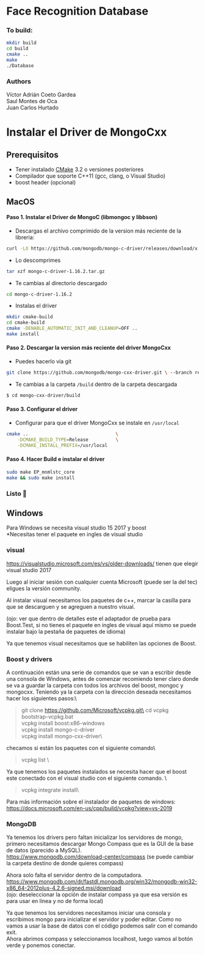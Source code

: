 # Face Recognition Database
### To build:
```sh
mkdir build
cd build
cmake ..
make
./Database
```
### Authors
Víctor Adrián Coeto Gardea \
Saul Montes de Oca\
Juan Carlos Hurtado
# Instalar el Driver de MongoCxx
## Prerequisitos
- Tener instalado 
[CMake](https://cmake.org/) 3.2 o versiones posteriores
- Compilador que soporte C++11 (gcc, clang, o Visual Studio)
- boost header (opcional)
## MacOS
#### Paso 1. Instalar el Driver de MongoC (libmongoc y libbson)
- Descargas el archivo comprimido de la version más reciente de la libreria:
```sh
curl -LO https://github.com/mongodb/mongo-c-driver/releases/download/x.y.z/mongo-c-driver-1.16.2.tar.gz`
```
- Lo descomprimes
```sh
tar xzf mongo-c-driver-1.16.2.tar.gz
```
- Te cambias al directorio descargado
```sh
cd mongo-c-driver-1.16.2
```
- Instalas el driver
```sh
mkdir cmake-build
cd cmake-build
cmake -DENABLE_AUTOMATIC_INIT_AND_CLEANUP=OFF ..
make install
```
#### Paso 2. Descargar la version más reciente del driver MongoCxx
- Puedes hacerlo vía git
```sh
git clone https://github.com/mongodb/mongo-cxx-driver.git \ --branch releases/stable --depth 1
```
- Te cambias a la carpeta `/build` dentro de la carpeta descargada
```sh
$ cd mongo-cxx-driver/build
```
#### Paso 3. Configurar el driver
- Configurar para que el driver MongoCxx se instale en `/usr/local`
```sh
cmake ..                                \
    -DCMAKE_BUILD_TYPE=Release          \
    -DCMAKE_INSTALL_PREFIX=/usr/local
```
#### Paso 4. Hacer Build e instalar el driver
```sh
sudo make EP_mnmlstc_core
make && sudo make install
```
### Listo 🤟


## Windows
Para Windows se necesita visual studio 15 2017 y boost \
*Necesitas tener el paquete en ingles de visual studio

### visual 
https://visualstudio.microsoft.com/es/vs/older-downloads/ 
tienen que elegir visual studio 2017
 
Luego al iniciar sesión con cualquier cuenta Microsoft (puede ser la del tec) eligues la versión community. 

Al instalar visual necesitamos los paquetes de c++, marcar la casilla para que se descarguen y se agreguen a nuestro visual.

(ojo: ver que dentro de detalles este el adaptador de prueba para Boost.Test, si no tienes el paquete en ingles de visual aquí mismo se puede instalar bajo la pestaña de paquetes de idioma)

Ya que tenemos visual necesitamos que se habiliten las opciones de Boost.

### Boost y drivers
A continuación están una serie de comandos que se van a escribir desde una consola de Windows, antes de comenzar recomiendo tener claro donde se va a guardar la carpeta con todos los archivos del boost, mongoc y mongocxx. Teniendo ya la carpeta con la dirección deseada necesitamos hacer los siguientes pasos:\
> git clone https://github.com/Microsoft/vcpkg.git\
> cd vcpkg\
> bootstrap-vcpkg.bat\
> vcpkg install boost:x86-windows\
> vcpkg install mongo-c-driver \
> vcpkg install mongo-cxx-driver\

checamos si están los paquetes con el siguiente comando\
> vcpkg list \

Ya que tenemos los paquetes instalados se necesita hacer que el boost este conectado con el visual studio con el siguiente comando. \
> vcpkg integrate install\

Para más información sobre el instalador de paquetes de windows: https://docs.microsoft.com/en-us/cpp/build/vcpkg?view=vs-2019  

### MongoDB
Ya tenemos los drivers pero faltan inicializar los servidores de mongo, primero necesitamos descargar Mongo Compass que es la GUI de la base de datos (parecido a MySQL). \
https://www.mongodb.com/download-center/compass (se puede cambiar la carpeta destino de donde quieres compass)

Ahora solo falta el servidor dentro de la computadora. 
https://www.mongodb.com/dr/fastdl.mongodb.org/win32/mongodb-win32-x86_64-2012plus-4.2.6-signed.msi/download  
(ojo: deseleccionar la opción de instalar compass ya que esa versión es para usar en línea y no de forma local)

Ya que tenemos los servidores necesitamos iniciar una consola y escribimos mongo para inicializar el servidor y poder editar. Como no vamos a usar la base de datos con el código podemos salir con el comando exit.  
Ahora abrimos compass y seleccionamos localhost, luego vamos al botón verde y ponemos conectar. 
 
